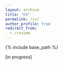 ```yaml
---
layout: archive
title: "CV"
permalink: /cv/
author_profile: true
redirect_from:
  - /resume
---
```


{% include base_path %}

[in progress]
